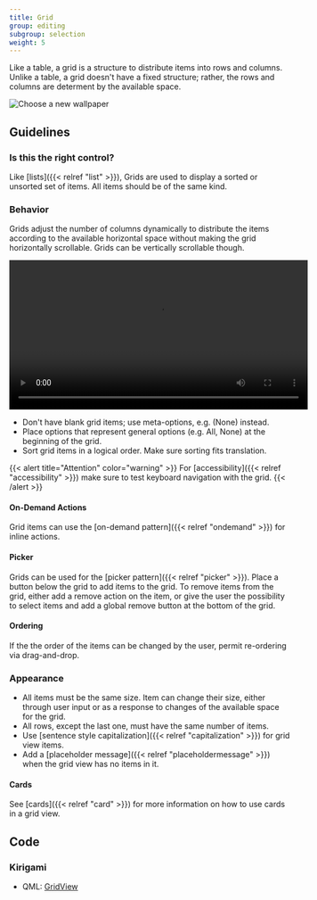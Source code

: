 ```yaml
---
title: Grid
group: editing
subgroup: selection
weight: 5
---
```


Like a table, a grid is a structure to distribute items into rows and
columns. Unlike a table, a grid doesn't have a fixed structure; rather,
the rows and columns are determent by the available space.

![Choose a new wallpaper](/hig/Wallpaper-dark.png)

Guidelines
----------

### Is this the right control?

Like [lists]({{< relref "list" >}}), Grids are used to
display a sorted or unsorted set of items. All items should be of the
same kind.

### Behavior

Grids adjust the number of columns dynamically to distribute the items
according to the available horizontal space without making the grid
horizontally scrollable. Grids can be vertically scrollable though.

<video autoplay controls 
src="https://cdn.kde.org/hig/video/20180620-1/CardLayout2.webm" loop="true"
playsinline="true" width="536" onended="this.play()" class="border"></video>

-   Don't have blank grid items; use meta-options, e.g. (None) instead.
-   Place options that represent general options (e.g. All, None) at the
    beginning of the grid.
-   Sort grid items in a logical order. Make sure sorting fits
    translation.

{{< alert title="Attention" color="warning" >}}
For [accessibility]({{< relref "accessibility" >}})
make sure to test keyboard navigation with the grid.
{{< /alert >}}

#### On-Demand Actions

Grid items can use the
[on-demand pattern]({{< relref "ondemand" >}}) for inline actions.

#### Picker

Grids can be used for the
[picker pattern]({{< relref "picker" >}}). Place a button
below the grid to add items to the grid. To
remove items from the grid, either add a remove action on the item, or
give the user the possibility to select items and add a global remove
button at the bottom of the grid.

#### Ordering

If the the order of the items can be changed by the user, permit
re-ordering via drag-and-drop.

### Appearance

-   All items must be the same size. Item can change their size, either
    through user input or as a response to changes of the available
    space for the grid.
-   All rows, except the last one, must have the same number of items.
-   Use [sentence style capitalization]({{< relref "capitalization" >}})
    for grid view items.
-   Add a
    [placeholder message]({{< relref "placeholdermessage" >}})
    when the grid view has no items in it.

#### Cards

See [cards]({{< relref "card" >}}) for more information on
how to use cards in a grid view.

Code
----

### Kirigami

- QML: [GridView](https://doc.qt.io/qt-5/qml-qtquick-gridview.html)
